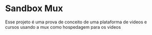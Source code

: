 # Sandbox Mux

Esse projeto é uma prova de conceito de uma plataforma de videos e cursos usando a mux como hospedagem para os videos
